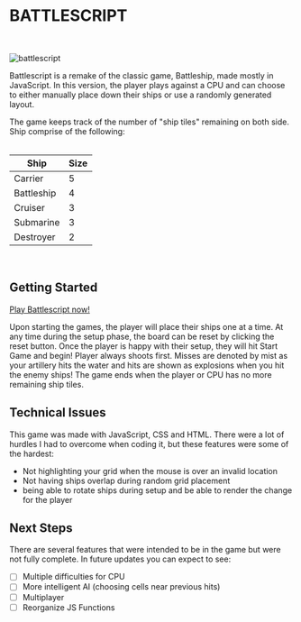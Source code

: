 # BATTLESCRIPT
<br>

![battlescript](https://i.imgur.com/ps6A64S.png)

Battlescript is a remake of the classic game, Battleship, made mostly in JavaScript. In this version, the player plays against a CPU and can choose to either manually place down their ships or use a randomly generated layout. <br>

The game keeps track of the number of "ship tiles" remaining on both side. Ship comprise of the following:<br><br>

| Ship | Size |
|------|------|
|Carrier|5|
|Battleship|4|
|Cruiser | 3|
|Submarine|3|
|Destroyer|2|
<br>

## Getting Started
[Play Battlescript now!](https://dszwarc.github.io/Battlescript/)


Upon starting the games, the player will place their ships one at a time. At any time during the setup phase, the board can be reset by clicking the reset button. Once the player is happy with their setup, they will hit Start Game and begin! Player always shoots first. Misses are denoted by mist as your artillery hits the water and hits are shown as explosions when you hit the enemy ships! The game ends when the player or CPU has no more remaining ship tiles.


## Technical Issues

This game was made with JavaScript, CSS and HTML. There were a lot of hurdles I had to overcome when coding it, but these features were some of the hardest:

- Not highlighting your grid when the mouse is over an invalid location
- Not having ships overlap during random grid placement
- being able to rotate ships during setup and be able to render the change for the player

## Next Steps

There are several features that were intended to be in the game but were not fully complete. In future updates you can expect to see: 

- [ ] Multiple difficulties for CPU
- [ ] More intelligent AI (choosing cells near previous hits)
- [ ] Multiplayer
- [ ] Reorganize JS Functions